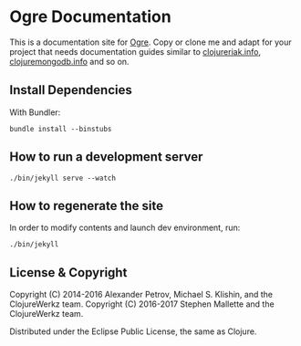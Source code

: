 # Ogre Documentation

This is a documentation site for [Ogre](http://ogre.clojurewerkz.org). Copy or clone me and adapt for your project
that needs documentation guides similar to [clojureriak.info](http://clojureriak.info), [clojuremongodb.info](http://clojuremongodb.info) and so on.


## Install Dependencies

With Bundler:

    bundle install --binstubs


## How to run a development server

    ./bin/jekyll serve --watch


## How to regenerate the site

In order to modify contents and launch dev environment, run:

    ./bin/jekyll


## License & Copyright

Copyright (C) 2014-2016 Alexander Petrov, Michael S. Klishin, and the ClojureWerkz team.
Copyright (C) 2016-2017 Stephen Mallette and the ClojureWerkz team.

Distributed under the Eclipse Public License, the same as Clojure.
